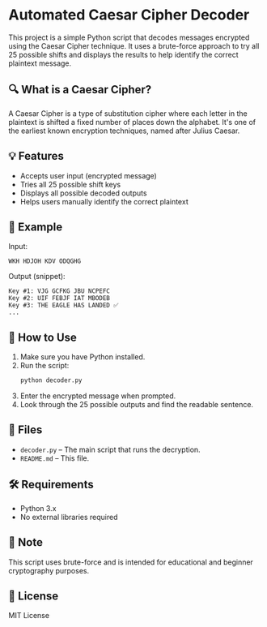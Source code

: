 # Automated Caesar Cipher Decoder

This project is a simple Python script that decodes messages encrypted using the Caesar Cipher technique. It uses a brute-force approach to try all 25 possible shifts and displays the results to help identify the correct plaintext message.

## 🔍 What is a Caesar Cipher?

A Caesar Cipher is a type of substitution cipher where each letter in the plaintext is shifted a fixed number of places down the alphabet. It's one of the earliest known encryption techniques, named after Julius Caesar.

## 💡 Features

- Accepts user input (encrypted message)
- Tries all 25 possible shift keys
- Displays all possible decoded outputs
- Helps users manually identify the correct plaintext

## 🧪 Example

Input:
```
WKH HDJOH KDV ODQGHG
```

Output (snippet):
```
Key #1: VJG GCFKG JBU NCPEFC
Key #2: UIF FEBJF IAT MBODEB
Key #3: THE EAGLE HAS LANDED ✅
...
```

## 📜 How to Use

1. Make sure you have Python installed.
2. Run the script:
   ```bash
   python decoder.py
   ```
3. Enter the encrypted message when prompted.
4. Look through the 25 possible outputs and find the readable sentence.

## 📂 Files

- `decoder.py` – The main script that runs the decryption.
- `README.md` – This file.

## 🛠️ Requirements

- Python 3.x
- No external libraries required

## 📌 Note

This script uses brute-force and is intended for educational and beginner cryptography purposes.

## 📖 License

MIT License
